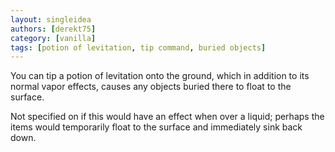 ```yaml
---
layout: singleidea
authors: [derekt75]
category: [vanilla]
tags: [potion of levitation, tip command, buried objects]
---
```

You can tip a potion of levitation onto the ground, which in addition to its
normal vapor effects, causes any objects buried there to float to the surface.

Not specified on if this would have an effect when over a liquid; perhaps the
items would temporarily float to the surface and immediately sink back down.
